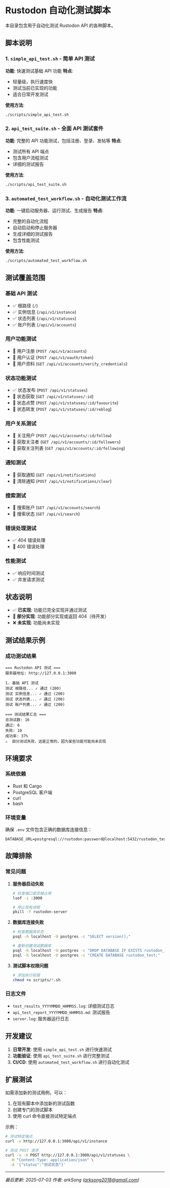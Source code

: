 # Rustodon 自动化测试脚本

本目录包含用于自动化测试 Rustodon API 的各种脚本。

## 脚本说明

### 1. `simple_api_test.sh` - 简单 API 测试
**功能**: 快速测试基础 API 功能
**特点**:
- 轻量级，执行速度快
- 测试当前已实现的功能
- 适合日常开发测试

**使用方法**:
```bash
./scripts/simple_api_test.sh
```

### 2. `api_test_suite.sh` - 全面 API 测试套件
**功能**: 完整的 API 功能测试，包括注册、登录、发帖等
**特点**:
- 测试所有 API 端点
- 包含用户流程测试
- 详细的测试报告

**使用方法**:
```bash
./scripts/api_test_suite.sh
```

### 3. `automated_test_workflow.sh` - 自动化测试工作流
**功能**: 一键启动服务器、运行测试、生成报告
**特点**:
- 完整的自动化流程
- 自动启动和停止服务器
- 生成详细的测试报告
- 包含性能测试

**使用方法**:
```bash
./scripts/automated_test_workflow.sh
```

## 测试覆盖范围

### 基础 API 测试
- ✅ 根路径 (`/`)
- ✅ 实例信息 (`/api/v1/instance`)
- ✅ 状态列表 (`/api/v1/statuses`)
- ✅ 账户列表 (`/api/v1/accounts`)

### 用户功能测试
- 🔄 用户注册 (`POST /api/v1/accounts`)
- 🔄 用户认证 (`POST /api/v1/oauth/token`)
- 🔄 用户资料 (`GET /api/v1/accounts/verify_credentials`)

### 状态功能测试
- ✅ 状态发布 (`POST /api/v1/statuses`)
- 🔄 状态获取 (`GET /api/v1/statuses/:id`)
- 🔄 状态点赞 (`POST /api/v1/statuses/:id/favourite`)
- 🔄 状态转发 (`POST /api/v1/statuses/:id/reblog`)

### 用户关系测试
- 🔄 关注用户 (`POST /api/v1/accounts/:id/follow`)
- 🔄 获取关注者 (`GET /api/v1/accounts/:id/followers`)
- 🔄 获取关注列表 (`GET /api/v1/accounts/:id/following`)

### 通知测试
- 🔄 获取通知 (`GET /api/v1/notifications`)
- 🔄 清除通知 (`POST /api/v1/notifications/clear`)

### 搜索测试
- 🔄 搜索账户 (`GET /api/v1/accounts/search`)
- 🔄 搜索状态 (`GET /api/v1/search`)

### 错误处理测试
- ✅ 404 错误处理
- 🔄 400 错误处理

### 性能测试
- ✅ 响应时间测试
- ✅ 并发请求测试

## 状态说明

- ✅ **已实现**: 功能已完全实现并通过测试
- 🔄 **部分实现**: 功能部分实现或返回 404（待开发）
- ❌ **未实现**: 功能尚未实现

## 测试结果示例

### 成功测试结果
```
=== Rustodon API 测试 ===
服务器地址: http://127.0.0.1:3000

1. 基础 API 测试
测试 根路径... ✓ 通过 (200)
测试 实例信息... ✓ 通过 (200)
测试 状态列表... ✓ 通过 (200)
测试 账户列表... ✓ 通过 (200)

=== 测试结果汇总 ===
总测试数: 16
通过: 6
失败: 10
成功率: 37%
⚠️  部分测试失败，这是正常的，因为某些功能可能尚未实现
```

## 环境要求

### 系统依赖
- Rust 和 Cargo
- PostgreSQL 客户端
- curl
- bash

### 环境变量
确保 `.env` 文件包含正确的数据库连接信息：
```env
DATABASE_URL=postgresql://rustodon:password@localhost:5432/rustodon_test
```

## 故障排除

### 常见问题

1. **服务器启动失败**
   ```bash
   # 检查端口是否被占用
   lsof -i :3000

   # 停止现有进程
   pkill -f rustodon-server
   ```

2. **数据库连接失败**
   ```bash
   # 检查数据库状态
   psql -h localhost -U postgres -c "SELECT version();"

   # 重新创建测试数据库
   psql -h localhost -U postgres -c "DROP DATABASE IF EXISTS rustodon_test;"
   psql -h localhost -U postgres -c "CREATE DATABASE rustodon_test;"
   ```

3. **测试脚本权限问题**
   ```bash
   # 添加执行权限
   chmod +x scripts/*.sh
   ```

### 日志文件

- `test_results_YYYYMMDD_HHMMSS.log`: 详细测试日志
- `api_test_report_YYYYMMDD_HHMMSS.md`: 测试报告
- `server.log`: 服务器运行日志

## 开发建议

1. **日常开发**: 使用 `simple_api_test.sh` 进行快速测试
2. **功能验证**: 使用 `api_test_suite.sh` 进行完整测试
3. **CI/CD**: 使用 `automated_test_workflow.sh` 进行自动化测试

## 扩展测试

如需添加新的测试用例，可以：

1. 在现有脚本中添加新的测试函数
2. 创建专门的测试脚本
3. 使用 curl 命令直接测试特定端点

示例：
```bash
# 测试特定端点
curl -v http://127.0.0.1:3000/api/v1/instance

# 测试 POST 请求
curl -v -X POST http://127.0.0.1:3000/api/v1/statuses \
  -H "Content-Type: application/json" \
  -d '{"status":"测试状态"}'
```

---

*最后更新: 2025-07-03*
*作者: arkSong (arksong2018@gmail.com)*
